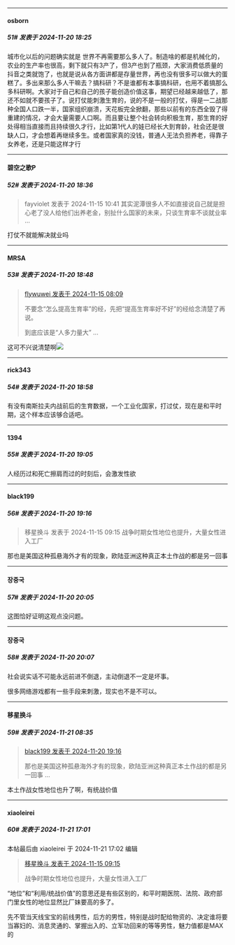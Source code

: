 ﻿
*****

####  osborn  
##### 51#       发表于 2024-11-20 18:25

城市化以后的问题确实就是 世界不再需要那么多人了。制造啥的都是机械化的，农业的生产率也很高，剩下就只有3产了，但3产也到了瓶颈，大家消费低质量的抖音之类就饱了，也就是说从各方面讲都是存量世界，再也没有很多可以做大的蛋糕了。多出来那么多人干嘛去？搞科研？不是谁都有本事搞科研，也用不着搞那么多科研啊。大家对于自己和自己的孩子能创造价值这事，期望已经越来越低了，那还不如就不要孩子了。说打仗能刺激生育的，说的不是一般的打仗，得是一二战那种全国人口跌一半，国家组织崩溃，天花板完全掀翻，那些以前有的东西全毁了得重建的情况，才会大量需要人口啊。而且要让整个社会转向积极生育，那生育的好处得相当直接而且持续很久才行，比如第1代人的娃已经长大到育龄，社会还是很缺人口，才会想着再继续多生。或者国家真的没钱，普通人无法负担养老，得靠子女养老，还是只能这样才行


*****

####  碧空之歌P  
##### 52#       发表于 2024-11-20 18:36

<blockquote>fayviolet 发表于 2024-11-15 10:41
其实泥潭很多人不如直接说自己就是担心老了没人给他们出养老金，别扯什么国家的未来，只谈生育率不谈就业率 ...</blockquote>
打仗不就能解决就业吗


*****

####  MRSA  
##### 53#       发表于 2024-11-20 18:48

<blockquote><a href="httphttps://bbs.saraba1st.com/2b/forum.php?mod=redirect&amp;goto=findpost&amp;pid=66699495&amp;ptid=2206920" target="_blank">flywuwei 发表于 2024-11-15 08:09</a>

不要念“怎么提高生育率”的经，先把“提高生育率好不好”的经给念清楚了再说。

到底应该是“人多力量大” ...</blockquote>
这可不兴说清楚啊<img src="https://static.saraba1st.com/image/smiley/face2017/220.png" referrerpolicy="no-referrer">


*****

####  rick343  
##### 54#       发表于 2024-11-20 18:58

有没有南斯拉夫内战前后的生育数据，一个工业化国家，打过仗，现在是和平时期，这个样本应该够合适吧。


*****

####  1394  
##### 55#       发表于 2024-11-20 19:05

人经历过和死亡擦肩而过的时刻后，会激发性欲


*****

####  black199  
##### 56#       发表于 2024-11-20 19:16

<blockquote>移星换斗 发表于 2024-11-15 09:15
战争时期女性地位也提升，大量女性进入工厂</blockquote>
那也是美国这种孤悬海外才有的现象，欧陆亚洲这种真正本土作战的都是另一回事


*****

####  장중국  
##### 57#       发表于 2024-11-20 20:05

这图恰好证明这观点没问题。

*****

####  장중국  
##### 58#       发表于 2024-11-20 20:07

社会说实话不可能永远前进不倒退，主动倒退不一定是坏事。

很多网络游戏都有一些手段来刺激，现实也不是不可以。


*****

####  移星换斗  
##### 59#       发表于 2024-11-21 08:35

<blockquote><a href="httphttps://bbs.saraba1st.com/2b/forum.php?mod=redirect&amp;goto=findpost&amp;pid=66739642&amp;ptid=2206920" target="_blank">black199 发表于 2024-11-20 19:16</a>

那也是美国这种孤悬海外才有的现象，欧陆亚洲这种真正本土作战的都是另一回事 ...</blockquote>
本土作战女性地位也升了啊，有统战价值


*****

####  xiaoleirei  
##### 60#       发表于 2024-11-21 17:01

 本帖最后由 xiaoleirei 于 2024-11-21 17:02 编辑 
<blockquote><a href="httphttps://bbs.saraba1st.com/2b/forum.php?mod=redirect&amp;goto=findpost&amp;pid=66699833&amp;ptid=2206920" target="_blank">移星换斗 发表于 2024-11-15 09:15</a>

战争时期女性地位也提升，大量女性进入工厂</blockquote>
“地位”和“利用/统战价值”的意思还是有些区别的，和平时期医院、法院、政府部门里女性的地位显然比厂妹要高的多了。

先不管当天线宝宝的前线男性，后方的男性，特别是战时配给物资的、决定谁将要当寡妇的、消息灵通的、掌握出入的、立军功回来的等等男性，魅力值都是MAX的

